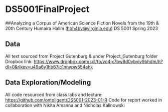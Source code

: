 # DS5001FinalProject
##Analyzing a Corpus of American Science Fiction Novels from the 19th &amp; 20th Century
Humaira Halim (hbh4bv@virginia.edu) DS 5001 Spring 2023

## Data 
All text sourced from Project Gutenburg & under Project_Gutenburg folder
Dropbox link: https://www.dropbox.com/scl/fo/vo4jx7bw8d0ybyiy9bhdm/h?dl=0&rlkey=u49a6y1hb67ic1nnypw554ahk

## Data Exploration/Modeling
All code resourced from class labs and lecture: https://github.com/ontoligent/DS5001-2023-01-R
Code for report worked in collaboration with Nikita Amanna and Nicholas Kalinowski

